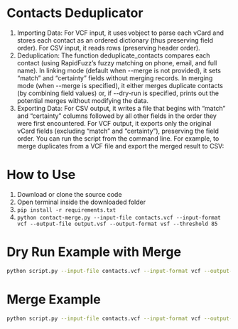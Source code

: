 # Contacts Deduplicator
1. Importing Data:
For VCF input, it uses vobject to parse each vCard and stores each contact as an ordered dictionary (thus preserving field order).
For CSV input, it reads rows (preserving header order).
2. Deduplication:
The function deduplicate_contacts compares each contact (using RapidFuzz’s fuzzy matching on phone, email, and full name).
In linking mode (default when --merge is not provided), it sets “match” and “certainty” fields without merging records.
In merging mode (when --merge is specified), it either merges duplicate contacts (by combining field values) or, if --dry-run is specified, prints out the potential merges without modifying the data.
3. Exporting Data:
For CSV output, it writes a file that begins with “match” and “certainty” columns followed by all other fields in the order they were first encountered.
For VCF output, it exports only the original vCard fields (excluding “match” and “certainty”), preserving the field order.
You can run the script from the command line. For example, to merge duplicates from a VCF file and export the merged result to CSV:


# How to Use
1. Download or clone the source code
2. Open terminal inside the downloaded folder
3. `pip install -r requirements.txt`
5. `python contact-merge.py --input-file contacts.vcf --input-format vcf --output-file output.vsf --output-format vsf --threshold 85`

# Dry Run Example with Merge
```bash
python script.py --input-file contacts.vcf --input-format vcf --output-file output.csv --output-format csv --threshold 85 --merge --dry-run
```
# Merge Example

```bash
python script.py --input-file contacts.vcf --input-format vcf --output-file output.csv --output-format csv --threshold 85 --merge
```
